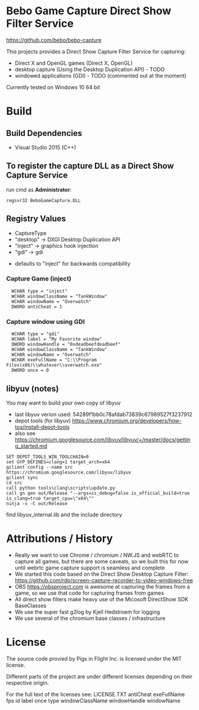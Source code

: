 # Bebo Game Capture Direct Show Filter Service

https://github.com/bebo/bebo-capture

This projects provides a Direct Show Capture Filter Service for capturing:
* Direct X and OpenGL games (Direct X, OpenGL)
* desktop capture (Using the Desktop Duplication API) - TODO
* windowed applications (GDI) - TODO (commented out at the moment)

Currently tested on Windows 10 64 bit

# Build

## Build Dependencies
* Visual Studio 2015 (C++)

## To register the capture DLL as a Direct Show Capture Service

run cmd as __Administrator__:
```
regsvr32 BeboGameCapture.DLL
```

## Registry Values


* CaptureType
 * "desktop" -> DXGI Desktop Duplication API
 * "inject" -> graphics hook injection
 * "gdi" -> gdi

 - defaults to "inject" for backwards compatibility

### Capture Game (inject)
```
  WCHAR type = "inject"
  WCHAR windowClassName = "TankWindow"
  WCHAR windowName = "Overwatch"
  DWORD antiCheat = 1

```

### Capture window using GDI
```
  WCHAR type = "gdi"
  WCHAR label = "My Favorite window"
  QWORD windowHandle = "0xdeadbeefdeadbeef"
  WCHAR windowClassName = "TankWindow"
  WCHAR windowName = "Overwatch"
  WCHAR exeFullName = "C:\\Program Files(x86)\\whatever\\overwatch.exe"
  DWORD once = 0
```


## libyuv (notes)


You may want to build your own copy of libyuv 
* last libyuv verion used: 54289f1bb0c78afdab73839c67989527f3237912
* depot tools (for libyuv) https://www.chromium.org/developers/how-tos/install-depot-tools
* also see https://chromium.googlesource.com/libyuv/libyuv/+/master/docs/getting_started.md

```
SET DEPOT_TOOLS_WIN_TOOLCHAIN=0
set GYP_DEFINES=clang=1 target_arch=x64
gclient config --name src https://chromium.googlesource.com/libyuv/libyuv
gclient sync
cd src
call python tools\clang\scripts\update.py
call gn gen out/Release "--args=is_debug=false is_official_build=true is_clang=true target_cpu=\"x64\""
ninja -v -C out/Release
```
find libyuv_internal.lib and the include directory


# Attributions / History

* Really we want to use Chrome / chromium / NW.JS and webRTC to capture all
  games, but there are some caveats, so we built this for now until webrtc game
  capture support is seamless and complete
* We started this code based on the Direct Show Desktop Capture Filter:
  https://github.com/rdp/screen-capture-recorder-to-video-windows-free
* OBS https://obsproject.com is awesome at capturing the frames from a game,
  so we use that code for capturing frames from games
* All direct show filters make heavy use of the Micosoft DirectShow SDK
  BaseClasses
* We use the super fast g2log by Kjell Hedstroem for logging
* We use several of the chromium base classes / infrastructure

# License

The source code provied by Pigs in Flight Inc. is licensed under the MIT
license.

Different parts of the project are under different licenses depending on their
respective origin.

For the full text of the licenses see: LICENSE.TXT
antiCheat
exeFullName
fps
id
label
once
type
windowClassName
windowHandle
windowName
